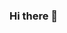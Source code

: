 ### Hi there 👋

<!--
**Noemi1256/NOEMI1256** is a ✨ _special_ ✨ repository because its `README.md` (this file) appears on your GitHub profile.

Here are some ideas to get you started:

- 🔭 I’m currently working on ...I WORKIN A OFFICE PRIVATE
- 🌱 I’m currently learning ...I STUDY IN A UNIVERSITY
- 👯 I’m looking to collaborate on ...IN A PRIVATED INDUSTRI
- 🤔 I’m looking for help with ...
- 💬 Ask me about ...
- 📫 How to reach me: ...
- 😄 Pronouns: ...
- ⚡ Fun fact: ...
-->
